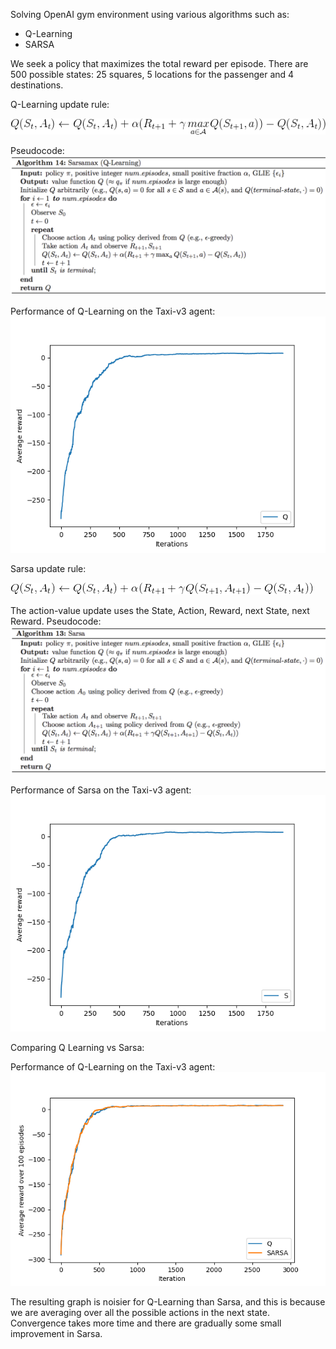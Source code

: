 Solving OpenAI gym environment using various algorithms such as:

- Q-Learning
- SARSA

We seek a policy that maximizes the total reward per episode. 
There are 500 possible states: 25 squares, 5 locations for the passenger and 4 destinations.

Q-Learning update rule:

![img_2.png](img_2.png)

Pseudocode:
![img_3.png](img_3.png)

Performance of Q-Learning on the Taxi-v3 agent:
![q.png](q.png)


Sarsa update rule:

![img_1.png](img_1.png)

The action-value update uses the State, Action, Reward, next State, next Reward.
Pseudocode:
![img.png](img.png)

Performance of Sarsa on the Taxi-v3 agent:
![sarsa.png](sarsa.png)

Comparing Q Learning vs Sarsa:

Performance of Q-Learning on the Taxi-v3 agent:
![q_vs_sarsa.png](q_vs_sarsa.png)


The resulting graph is noisier for Q-Learning than Sarsa, and this is because we are averaging over all the possible actions in the next state. Convergence takes more time and there are gradually some small improvement in Sarsa.
